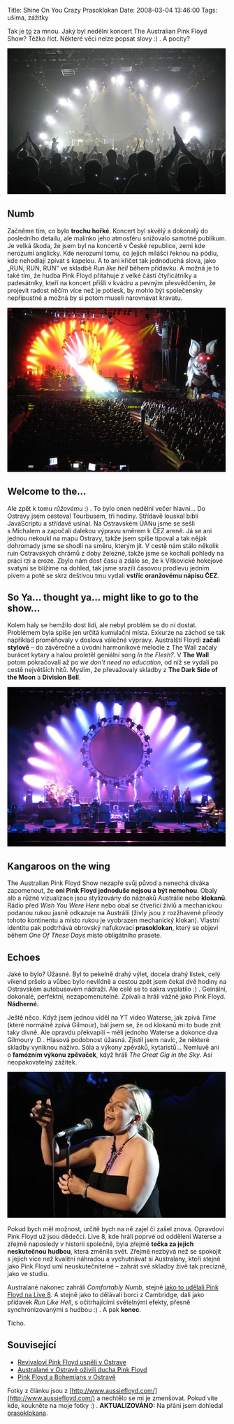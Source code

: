 Title: Shine On You Crazy Prasoklokan
Date: 2008-03-04 13:46:00
Tags: ušima, zážitky

Tak je [to](http://blog.javorek.net/2008/01/11/the-australian-pink-floyd-show-v-ostrave/) za mnou. Jaký byl nedělní koncert The Australian Pink Floyd Show? Těžko říct. Některé věci nelze popsat slovy :) . A pocity?

![obrázek](images/52.jpg)

## Numb

Začněme tím, co bylo **trochu hořké**. Koncert byl skvělý a dokonalý do posledního detailu, ale malinko jeho atmosféru snižovalo samotné publikum. Je velká škoda, že jsem byl na koncertě v České republice, zemi kde nerozumí anglicky. Kde nerozumí tomu, co jejich milášci řeknou na pódiu, kde nehodlají zpívat s kapelou. A to ani křičet tak jednoduchá slova, jako „RUN, RUN, RUN“ ve skladbě *Run like hell* během přídavku. A možná je to také tím, že hudba Pink Floyd přitahuje z velké části čtyřicátníky a padesátníky, kteří na koncert přišli v kvádru a pevným přesvědčením, že projevit radost něčím více než je potlesk, by mohlo být společensky nepřípustné a možná by si potom museli narovnávat kravatu.

![obrázek](images/53.jpg)

## Welcome to the…

Ale zpět k tomu *růžovému* :) . To bylo onen nedělní večer hlavní… Do Ostravy jsem cestoval Tourbusem, tři hodiny. Střídavě louskal bibli JavaScriptu a střídavě usínal. Na Ostravském ÚANu jsme se sešli s Michalem a započali dalekou výpravu směrem k ČEZ areně. Já se ani jednou nekoukl na mapu Ostravy, takže jsem spíše tipoval a tak nějak dohromady jsme se shodli na směru, kterým jít. V cestě nám stálo několik ruin Ostravských chrámů z doby železné, takže jsme se kochali pohledy na práci rzi a eroze. Zbylo nám dost času a zdálo se, že k Vítkovické hokejové svatyni se blížíme na dohled, tak jsme srazili časovou prodlevu jedním pivem a poté se skrz deštivou tmu vydali **vstříc oranžovému nápisu ČEZ**.

## So Ya… thought ya… might like to go to the show…

Kolem haly se hemžilo dost lidí, ale nebyl problém se do ní dostat. Problémem byla spíše jen určitá kumulační místa. Exkurze na záchod se tak například proměňovaly v doslova válečné výpravy. Australští Floydi **začali stylově** – do závěrečné a úvodní harmonikové melodie z The Wall začaly burácet kytary a halou proletěl geniální song *In the Flesh?*. V **The Wall** potom pokračovali až po *we don't need no education*, od níž se vydali po cestě největších hitů. Myslím, že převažovaly skladby z **The Dark Side of the Moon** a **Division Bell**.

![obrázek](images/50.jpg)

## Kangaroos on the wing

The Australian Pink Floyd Show nezapře svůj původ a nenechá diváka zapomenout, že **oni Pink Floyd jednoduše nejsou a být nemohou**. Obaly alb a různé vizualizace jsou stylizovány do náznaků Austrálie nebo **klokanů**. Rádio před *Wish You Were Here* nebo obal se čtveřicí živlů a mechanickou podanou rukou jasně odkazuje na Austrálii (živly jsou z rozžhavené přírody tohoto kontinentu a místo rukou je vyobrazen mechanický klokan). Vlastní identitu pak podtrhává obrovský nafukovací **prasoklokan**, který se objeví během *One Of These Days* místo obligátního prasete.

## Echoes

Jaké to bylo? Úžasné. Byl to pekelně drahý výlet, docela drahý lístek, celý víkend pršelo a vůbec bylo nevlídně a cestou zpět jsem čekal dvě hodiny na Ostravském autobusovém nádraží. Ale celé se to sakra vyplatilo :) . Geinální, dokonalé, perfektní, nezapomenutelné. Zpívali a hráli vážně jako Pink Floyd. **Nádherné.**

Ještě něco. Když jsem jednou viděl na YT video Waterse, jak zpívá *Time* (které normálně zpívá Gilmour), bál jsem se, že od klokanů mi to bude znít taky divně. Ale opravdu překvapili – měli jednoho Waterse a dokonce dva Gilmoury :D . Hlasová podobnost úžasná. Zjistil jsem navíc, že některé skladby vyniknou naživo. Sóla a výkony zpěváků, kytaristů… Nemluvě ani o **famózním výkonu zpěvaček**, když hráli *The Great Gig in the Sky*. Asi neopakovatelný zážitek.

![obrázek](images/51.jpg)

Pokud bych měl možnost, určitě bych na ně zajel či zašel znova. Opravdoví Pink Floyd už jsou dědečci. Live 8, kde hráli poprvé od oddělení Waterse a zřejmě naposledy v historii společně, byla zřejmě **tečka za jejich neskutečnou hudbou**, která změnila svět. Zřejmě nezbývá než se spokojit s jejich více než kvalitní náhradou a vychutnávat si Australany, kteří stejně jako Pink Floyd umí neuskutečnitelné – zahrát své skladby živě tak precizně, jako ve
studiu.

Australané nakonec zahráli *Comfortably Numb*, stejně [jako to udělali Pink Floyd na Live 8](http://www.youtube.com/watch?v=0wtiNzci1Wc). A stejně jako to dělávali borci z Cambridge, dali jako přídavek *Run Like Hell*, s očitrhajícími světelnými efekty, přesně synchronizovanými s hudbou :) . A pak **konec**.

Ticho.

## Související

-   [Revivaloví Pink Floyd uspěli v Ostrave](http://www.denik.cz/hudba/floyd_ostrava_20080303.html)
-   [Australané v Ostravě oživili ducha Pink Floyd](http://www.novinky.cz/clanek/134479-australane-v-ostrave-ozivili-ducha-pink-floyd.html)
-   [Pink Floyd a Bohemians v Ostravě](http://musicserver.cz/clanek/21579/Australian-Pink-Floyd-CEZ-Arena-Ostrava-2-3-2008/)

Fotky z článku jsou z [http://www.aussiefloyd.com/](http://www.aussiefloyd.com/) a nechtělo se mi je zmenšovat. Pokud víte kde, koukněte na moje fotky :) . **AKTUALIZOVÁNO:** Na přání jsem dohledal [prasoklokana](http://www.aussiefloyd.com/cgi-bin/emAlbum.cgi?c=show_image;p=London%20RAH%2006;i=12;in=London%20RAH%2006%20-%2013.jpg).